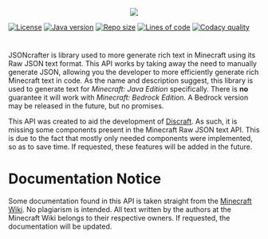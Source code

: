 <p align="center">
 <a href="#"><img src="https://user-images.githubusercontent.com/5157755/125183780-d6f06480-e1de-11eb-8e99-924f6a566a1e.png"></a>
</p>

[![License](https://img.shields.io/github/license/whirvis/mc-text-java)](https://choosealicense.com/licenses/mit/)
[![Java version](https://img.shields.io/badge/version-8-orange?style=flat&logo=java)](#)
[![Repo size](https://img.shields.io/github/repo-size/whirvis/mc-text-java)](#)
[![Lines of code](https://img.shields.io/tokei/lines/github/whirvis/mc-text-java)](#)
[![Codacy quality](https://app.codacy.com/project/badge/Grade/e05832a47aba460ead07c229c384461d)](https://www.codacy.com/gh/Whirvis/jsoncrafter-java/dashboard?utm_source=github.com&amp;utm_medium=referral&amp;utm_content=Whirvis/jsoncrafter-java&amp;utm_campaign=Badge_Grade)

#
JSONcrafter is library used to more generate rich text in Minecraft using its Raw JSON text format.
This API works by taking away the need to manually generate JSON, allowing you the developer to more efficiently generate rich Minecraft text in code.
As the name and description suggest, this library is used to generate text for *Minecraft: Java Edition* specifically.
There is **no** guarantee it will work with *Minecraft: Bedrock Edition*. A Bedrock version may be released in the future, but no promises.

This API was created to aid the development of [Discraft](https://github.com/whirvis/discraft).
As such, it is missing some components present in the Minecraft Raw JSON text API.
This is due to the fact that mostly only needed components were implemented, so as to save time.
If requested, these features will be added in the future.

# Documentation Notice
Some documentation found in this API is taken straight from the [Minecraft Wiki](https://minecraft.fandom.com/wiki/Raw_JSON_text_format).
No plagiarism is intended. All text written by the authors at the Minecraft Wiki belongs to their respective owners.
If requested, the documentation will be updated.
